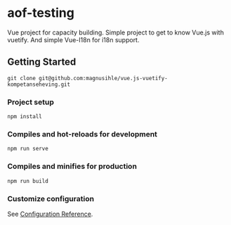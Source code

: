# aof-testing

Vue project for capacity building. Simple project to get to know Vue.js with vuetify. And simple
Vue-I18n for i18n support.

## Getting Started
```
git clone git@github.com:magnusihle/vue.js-vuetify-kompetanseheving.git
```

### Project setup
```
npm install
```

### Compiles and hot-reloads for development
```
npm run serve
```

### Compiles and minifies for production
```
npm run build
```

### Customize configuration
See [Configuration Reference](https://cli.vuejs.org/config/).
